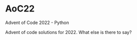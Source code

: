 # AoC22
Advent of Code 2022 - Python

Advent of code solutions for 2022.
What else is there to say?
